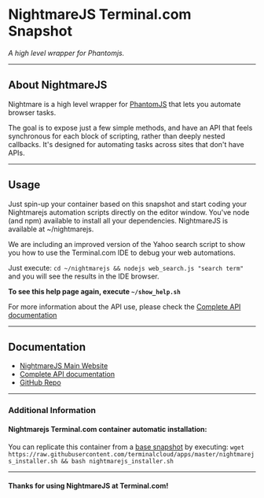 # **NightmareJS** Terminal.com Snapshot
*A high level wrapper for Phantomjs.*

---

## About NightmareJS
Nightmare is a high level wrapper for [PhantomJS](http://phantomjs.org/) that lets you automate browser tasks.

The goal is to expose just a few simple methods, and have an API that feels synchronous for each block of scripting, rather than deeply nested callbacks. It's designed for automating tasks across sites that don't have APIs.



---

## Usage

Just spin-up your container based on this snapshot and start coding your Nightmarejs automation scripts directly on the editor window. You've node (and npm) available to install all your dependencies. NightmareJS is available at ~/nightmarejs.


We are including an improved version of the Yahoo search script to show you how to use the Terminal.com IDE to debug your web automations.

Just execute: `cd ~/nightmarejs && nodejs web_search.js "search term"` and you will see the results in the IDE browser.

**To see this help page again, execute `~/show_help.sh`**

For more information about the API use, please check the [Complete API documentation](https://github.com/segmentio/nightmare#api)

---

## Documentation
- [NightmareJS Main Website](http://www.nightmarejs.org/)
- [Complete API documentation](https://github.com/segmentio/nightmare#api)
- [GitHub Repo](https://github.com/segmentio/nightmare)

---

### Additional Information

#### Nightmarejs Terminal.com container automatic installation:
You can replicate this container from a [base snapshot](https://www.terminal.com/tiny/FzpHiTXG1K) by executing:
`wget https://raw.githubusercontent.com/terminalcloud/apps/master/nightmarejs_installer.sh && bash nightmarejs_installer.sh`

---

#### Thanks for using NightmareJS at Terminal.com!
